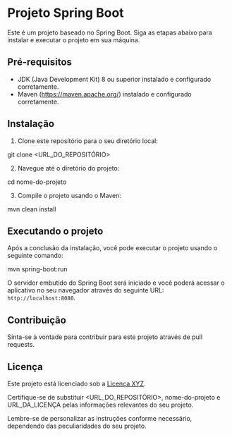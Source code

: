 # Projeto Spring Boot

Este é um projeto baseado no Spring Boot. Siga as etapas abaixo para instalar e executar o projeto em sua máquina.

## Pré-requisitos

- JDK (Java Development Kit) 8 ou superior instalado e configurado corretamente.
- Maven (https://maven.apache.org/) instalado e configurado corretamente.

## Instalação

1. Clone este repositório para o seu diretório local:

git clone <URL_DO_REPOSITÓRIO>

2. Navegue até o diretório do projeto:

cd nome-do-projeto

3. Compile o projeto usando o Maven:

mvn clean install

## Executando o projeto

Após a conclusão da instalação, você pode executar o projeto usando o seguinte comando:

mvn spring-boot:run

O servidor embutido do Spring Boot será iniciado e você poderá acessar o aplicativo no seu navegador através do seguinte URL: `http://localhost:8080`.

## Contribuição

Sinta-se à vontade para contribuir para este projeto através de pull requests.

## Licença

Este projeto está licenciado sob a [Licença XYZ](URL_DA_LICENÇA).

Certifique-se de substituir <URL_DO_REPOSITÓRIO>, nome-do-projeto e URL_DA_LICENÇA pelas informações relevantes do seu projeto.

Lembre-se de personalizar as instruções conforme necessário, dependendo das peculiaridades do seu projeto.
